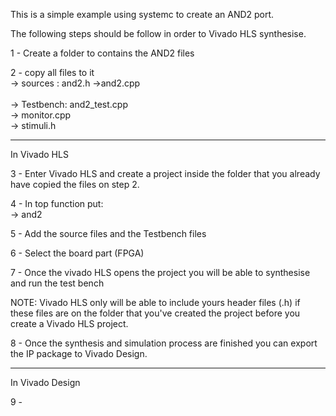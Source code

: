 This is a simple example using systemc to create an AND2 port. <br/>

The following steps should be follow in order to Vivado HLS synthesise.<br/>

1 - Create a folder to contains the AND2 files<br/>

2 - copy all files to it<br/>
    -> sources : and2.h
    ->and2.cpp<br/>
    <br/>
    -> Testbench: and2_test.cpp<br/>
    -> monitor.cpp<br/>
    -> stimuli.h<br/>

------------------------------------------------------------------------------------------------------
In Vivado HLS

3 - Enter Vivado HLS and create a project inside the folder that you already have copied the files on step 2.<br/>

4 - In top function put:<br/>
   -> and2<br/>

5 - Add the source files and the Testbench files<br/>

6 - Select the board part (FPGA)<br/>

7 - Once the vivado HLS opens the project you will be able to synthesise and run the test bench<br/>

NOTE: Vivado HLS only will be able to include yours header files (.h) if these files are on the folder that you've created the project before you create a Vivado HLS project.

8 - Once the synthesis and simulation process are finished you can export the IP package to Vivado Design.

------------------------------------------------------------------------------------------------------
In Vivado Design

9 - 